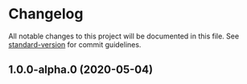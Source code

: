# Changelog

All notable changes to this project will be documented in this file. See [standard-version](https://github.com/conventional-changelog/standard-version) for commit guidelines.

## 1.0.0-alpha.0 (2020-05-04)
